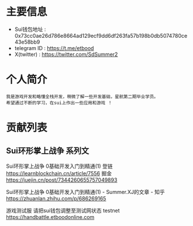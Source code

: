 # 主要信息
- Sui钱包地址 : 0x73cc0ae26d786e8664ad129ecf9dd6df263fa57b198b0db5074780ce43e58bb9
- telegram ID : https://t.me/etbood
- X(twitter) : https://twitter.com/SdSummer2

# 个人简介
    我是游戏开发和略懂全栈开发，稍微了解一些开发基础，星航第二期毕业学员。
    希望通过不断的学习，在sui上作出一些应用和游戏 ！

# 贡献列表

## Sui环形掌上战争 系列文

Sui环形掌上战争 0基础开发入门到精通(1)
登链
https://learnblockchain.cn/article/7556
掘金
https://juejin.cn/post/7344260655757049893

Sui环形掌上战争 0基础开发入门到精通(1) - Summer.XJ的文章 - 知乎
https://zhuanlan.zhihu.com/p/686269165

游戏测试服 请把sui钱包调整至测试网状态 testnet
https://handbattle.etboodonline.com

